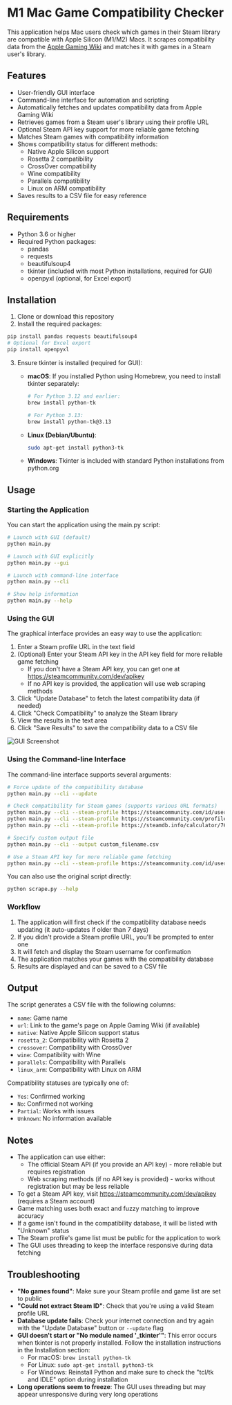 # M1 Mac Game Compatibility Checker

This application helps Mac users check which games in their Steam library are compatible with Apple Silicon (M1/M2) Macs. It scrapes compatibility data from the [Apple Gaming Wiki](https://www.applegamingwiki.com/) and matches it with games in a Steam user's library.

## Features

- User-friendly GUI interface
- Command-line interface for automation and scripting
- Automatically fetches and updates compatibility data from Apple Gaming Wiki
- Retrieves games from a Steam user's library using their profile URL
- Optional Steam API key support for more reliable game fetching
- Matches Steam games with compatibility information
- Shows compatibility status for different methods:
  - Native Apple Silicon support
  - Rosetta 2 compatibility
  - CrossOver compatibility
  - Wine compatibility
  - Parallels compatibility
  - Linux on ARM compatibility
- Saves results to a CSV file for easy reference

## Requirements

- Python 3.6 or higher
- Required Python packages:
  - pandas
  - requests
  - beautifulsoup4
  - tkinter (included with most Python installations, required for GUI)
  - openpyxl (optional, for Excel export)

## Installation

1. Clone or download this repository
2. Install the required packages:

```bash
pip install pandas requests beautifulsoup4
# Optional for Excel export
pip install openpyxl
```

3. Ensure tkinter is installed (required for GUI):

   - **macOS**: If you installed Python using Homebrew, you need to install tkinter separately:
     ```bash
     # For Python 3.12 and earlier:
     brew install python-tk

     # For Python 3.13:
     brew install python-tk@3.13
     ```

   - **Linux (Debian/Ubuntu)**:
     ```bash
     sudo apt-get install python3-tk
     ```

   - **Windows**: Tkinter is included with standard Python installations from python.org

## Usage

### Starting the Application

You can start the application using the main.py script:

```bash
# Launch with GUI (default)
python main.py

# Launch with GUI explicitly
python main.py --gui

# Launch with command-line interface
python main.py --cli

# Show help information
python main.py --help
```

### Using the GUI

The graphical interface provides an easy way to use the application:

1. Enter a Steam profile URL in the text field
2. (Optional) Enter your Steam API key in the API key field for more reliable game fetching
   - If you don't have a Steam API key, you can get one at https://steamcommunity.com/dev/apikey
   - If no API key is provided, the application will use web scraping methods
3. Click "Update Database" to fetch the latest compatibility data (if needed)
4. Click "Check Compatibility" to analyze the Steam library
5. View the results in the text area
6. Click "Save Results" to save the compatibility data to a CSV file

![GUI Screenshot](https://i.imgur.com/example.png) <!-- Replace with actual screenshot when available -->

### Using the Command-line Interface

The command-line interface supports several arguments:

```bash
# Force update of the compatibility database
python main.py --cli --update

# Check compatibility for Steam games (supports various URL formats)
python main.py --cli --steam-profile https://steamcommunity.com/id/username
python main.py --cli --steam-profile https://steamcommunity.com/profiles/76561198032608476
python main.py --cli --steam-profile https://steamdb.info/calculator/76561198032608476/

# Specify custom output file
python main.py --cli --output custom_filename.csv

# Use a Steam API key for more reliable game fetching
python main.py --cli --steam-profile https://steamcommunity.com/id/username --api-key YOUR_STEAM_API_KEY
```

You can also use the original script directly:

```bash
python scrape.py --help
```

### Workflow

1. The application will first check if the compatibility database needs updating (it auto-updates if older than 7 days)
2. If you didn't provide a Steam profile URL, you'll be prompted to enter one
3. It will fetch and display the Steam username for confirmation
4. The application matches your games with the compatibility database
5. Results are displayed and can be saved to a CSV file

## Output

The script generates a CSV file with the following columns:

- `name`: Game name
- `url`: Link to the game's page on Apple Gaming Wiki (if available)
- `native`: Native Apple Silicon support status
- `rosetta_2`: Compatibility with Rosetta 2
- `crossover`: Compatibility with CrossOver
- `wine`: Compatibility with Wine
- `parallels`: Compatibility with Parallels
- `linux_arm`: Compatibility with Linux on ARM

Compatibility statuses are typically one of:
- `Yes`: Confirmed working
- `No`: Confirmed not working
- `Partial`: Works with issues
- `Unknown`: No information available

## Notes

- The application can use either:
  - The official Steam API (if you provide an API key) - more reliable but requires registration
  - Web scraping methods (if no API key is provided) - works without registration but may be less reliable
- To get a Steam API key, visit https://steamcommunity.com/dev/apikey (requires a Steam account)
- Game matching uses both exact and fuzzy matching to improve accuracy
- If a game isn't found in the compatibility database, it will be listed with "Unknown" status
- The Steam profile's game list must be public for the application to work
- The GUI uses threading to keep the interface responsive during data fetching

## Troubleshooting

- **"No games found"**: Make sure your Steam profile and game list are set to public
- **"Could not extract Steam ID"**: Check that you're using a valid Steam profile URL
- **Database update fails**: Check your internet connection and try again with the "Update Database" button or `--update` flag
- **GUI doesn't start or "No module named '_tkinter'"**: This error occurs when tkinter is not properly installed. Follow the installation instructions in the Installation section:
  - For macOS: `brew install python-tk`
  - For Linux: `sudo apt-get install python3-tk`
  - For Windows: Reinstall Python and make sure to check the "tcl/tk and IDLE" option during installation
- **Long operations seem to freeze**: The GUI uses threading but may appear unresponsive during very long operations
